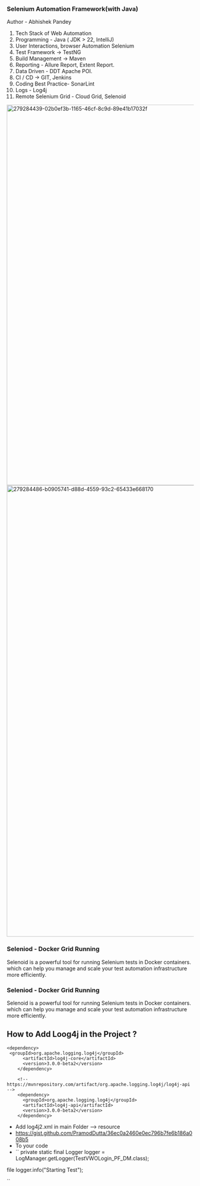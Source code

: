 ### Selenium Automation Framework(with Java)
Author - Abhishek Pandey

1. Tech Stack of Web Automation
2. Programming - Java ( JDK > 22, IntelliJ)
3. User Interactions, browser Automation Selenium
4. Test Framework -> TestNG
5. Build Management -> Maven
6. Reporting - Allure Report, Extent Report.
7. Data Driven - DDT Apache POI.
8. CI / CD -> GIT, Jenkins
9. Coding Best Practice- SonarLint
10. Logs - Log4j
11. Remote Selenium Grid - Cloud Grid, Selenoid





<img width="1024" alt="279284439-02b0ef3b-1165-46cf-8c9d-89e41b17032f" src="https://github.com/user-attachments/assets/76139af6-d933-41e2-9983-6e68e15306e9">

<img width="1215" alt="279284486-b0905741-d88d-4559-93c2-65433e668170" src="https://github.com/user-attachments/assets/5d18ad54-9a11-4740-a8a1-0763463675eb">

### **Seleniod - Docker Grid Running**

Selenoid is a powerful tool for running Selenium tests in Docker containers.
which can help you manage and scale your test automation infrastructure more efficiently.


### **Seleniod - Docker Grid Running**

Selenoid is a powerful tool for running Selenium tests in Docker containers.
which can help you manage and scale your test automation infrastructure more efficiently.
 
## How to Add Loog4j in the Project ?
````
<dependency>     
 <groupId>org.apache.logging.log4j</groupId>
      <artifactId>log4j-core</artifactId>
      <version>3.0.0-beta2</version>
    </dependency>

    <!-- https://mvnrepository.com/artifact/org.apache.logging.log4j/log4j-api -->
    <dependency>
      <groupId>org.apache.logging.log4j</groupId>
      <artifactId>log4j-api</artifactId>
      <version>3.0.0-beta2</version>
    </dependency> 
````

- Add log4j2.xml in main Folder --> resource 
- https://gist.github.com/PramodDutta/36ec0a2460e0ec796b7fe6b186a008b5
- To your code 
- ``
  private static final Logger logger = LogManager.getLogger(TestVWOLogin_PF_DM.class);

file
logger.info("Starting Test");

``

